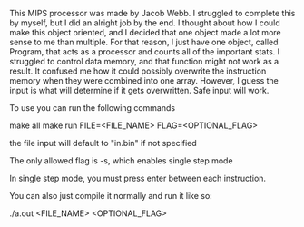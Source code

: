This MIPS processor was made by Jacob Webb. I struggled to complete this by myself, but I did an alright job by the end.
I thought about how I could make this object oriented, and I decided that one object made a lot more sense to me than multiple.
For that reason, I just have one object, called Program, that acts as a processor and counts all of the important stats.
I struggled to control data memory, and that function might not work as a result. It confused me how it could possibly overwrite
the instruction memory when they were combined into one array. However, I guess the input is what will determine if it gets 
overwritten. Safe input will work. 

To use you can run the following commands

make all
make run FILE=<FILE_NAME> FLAG=<OPTIONAL_FLAG>

the file input will default to "in.bin" if not specified

The only allowed flag is -s, which enables single step mode

In single step mode, you must press enter between each instruction.


You can also just compile it normally and run it like so:

./a.out <FILE_NAME> <OPTIONAL_FLAG>